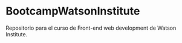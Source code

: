 # BootcampWatsonInstitute
Repositorio para el curso de Front-end web development de Watson Institute. 

